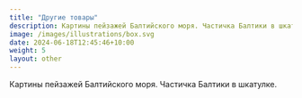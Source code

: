 ```yaml
---
title: "Другие товары"
description: Картины пейзажей Балтийского моря. Частичка Балтики в шкатулке.
image: /images/illustrations/box.svg
date: 2024-06-18T12:45:46+10:00
weight: 5
layout: other
---
```



Картины пейзажей Балтийского моря. Частичка Балтики в шкатулке.
